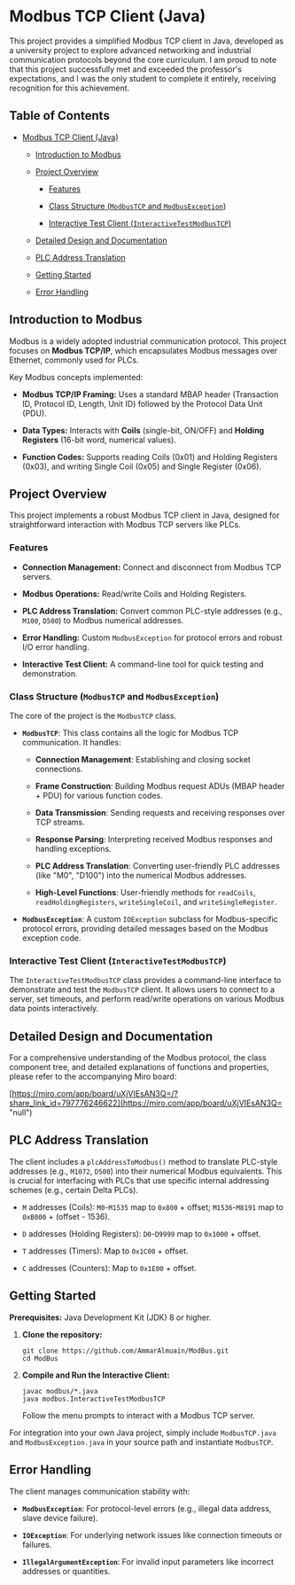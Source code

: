 # Modbus TCP Client (Java)

This project provides a simplified Modbus TCP client in Java, developed as a university project to explore advanced networking and industrial communication protocols beyond the core curriculum. I am proud to note that this project successfully met and exceeded the professor's expectations, and I was the only student to complete it entirely, receiving recognition for this achievement.

## Table of Contents

-   [Modbus TCP Client (Java)](https://www.google.com/search?q=%23modbus-tcp-client-java "null")
    
    -   [Introduction to Modbus](https://www.google.com/search?q=%23introduction-to-modbus "null")
        
    -   [Project Overview](https://www.google.com/search?q=%23project-overview "null")
        
        -   [Features](https://www.google.com/search?q=%23features "null")
            
        -   [Class Structure (`ModbusTCP` and `ModbusException`)](https://www.google.com/search?q=%23class-structure-modbustcp-and-modbusexception "null")
            
        -   [Interactive Test Client (`InteractiveTestModbusTCP`)](https://www.google.com/search?q=%23interactive-test-client-interactivetestmodbustcp "null")
            
    -   [Detailed Design and Documentation](https://www.google.com/search?q=%23detailed-design-and-documentation "null")
        
    -   [PLC Address Translation](https://www.google.com/search?q=%23plc-address-translation "null")
        
    -   [Getting Started](https://www.google.com/search?q=%23getting-started "null")
        
    -   [Error Handling](https://www.google.com/search?q=%23error-handling "null")
        

## Introduction to Modbus

Modbus is a widely adopted industrial communication protocol. This project focuses on **Modbus TCP/IP**, which encapsulates Modbus messages over Ethernet, commonly used for PLCs.

Key Modbus concepts implemented:

-   **Modbus TCP/IP Framing:** Uses a standard MBAP header (Transaction ID, Protocol ID, Length, Unit ID) followed by the Protocol Data Unit (PDU).
    
-   **Data Types:** Interacts with **Coils** (single-bit, ON/OFF) and **Holding Registers** (16-bit word, numerical values).
    
-   **Function Codes:** Supports reading Coils (0x01) and Holding Registers (0x03), and writing Single Coil (0x05) and Single Register (0x06).
    

## Project Overview

This project implements a robust Modbus TCP client in Java, designed for straightforward interaction with Modbus TCP servers like PLCs.

### Features

-   **Connection Management:** Connect and disconnect from Modbus TCP servers.
    
-   **Modbus Operations:** Read/write Coils and Holding Registers.
    
-   **PLC Address Translation:** Convert common PLC-style addresses (e.g., `M100`, `D500`) to Modbus numerical addresses.
    
-   **Error Handling:** Custom `ModbusException` for protocol errors and robust I/O error handling.
    
-   **Interactive Test Client:** A command-line tool for quick testing and demonstration.
    

### Class Structure (`ModbusTCP` and `ModbusException`)

The core of the project is the `ModbusTCP` class.

-   **`ModbusTCP`**: This class contains all the logic for Modbus TCP communication. It handles:
    
    -   **Connection Management**: Establishing and closing socket connections.
        
    -   **Frame Construction**: Building Modbus request ADUs (MBAP header + PDU) for various function codes.
        
    -   **Data Transmission**: Sending requests and receiving responses over TCP streams.
        
    -   **Response Parsing**: Interpreting received Modbus responses and handling exceptions.
        
    -   **PLC Address Translation**: Converting user-friendly PLC addresses (like "M0", "D100") into the numerical Modbus addresses.
        
    -   **High-Level Functions**: User-friendly methods for `readCoils`, `readHoldingRegisters`, `writeSingleCoil`, and `writeSingleRegister`.
        
-   **`ModbusException`**: A custom `IOException` subclass for Modbus-specific protocol errors, providing detailed messages based on the Modbus exception code.
    

### Interactive Test Client (`InteractiveTestModbusTCP`)

The `InteractiveTestModbusTCP` class provides a command-line interface to demonstrate and test the `ModbusTCP` client. It allows users to connect to a server, set timeouts, and perform read/write operations on various Modbus data points interactively.

## Detailed Design and Documentation

For a comprehensive understanding of the Modbus protocol, the class component tree, and detailed explanations of functions and properties, please refer to the accompanying Miro board:

[https://miro.com/app/board/uXjVIEsAN3Q=/?share_link_id=797776246622](https://miro.com/app/board/uXjVIEsAN3Q= "null")

## PLC Address Translation

The client includes a `plcAddressToModbus()` method to translate PLC-style addresses (e.g., `M1072`, `D500`) into their numerical Modbus equivalents. This is crucial for interfacing with PLCs that use specific internal addressing schemes (e.g., certain Delta PLCs).

-   `M` addresses (Coils): `M0`-`M1535` map to `0x800` + offset; `M1536`-`M8191` map to `0xB000` + (offset - 1536).
    
-   `D` addresses (Holding Registers): `D0`-`D9999` map to `0x1000` + offset.
    
-   `T` addresses (Timers): Map to `0x1C00` + offset.
    
-   `C` addresses (Counters): Map to `0x1E00` + offset.
    

## Getting Started

**Prerequisites:** Java Development Kit (JDK) 8 or higher.

1.  **Clone the repository:**
    
    ```
    git clone https://github.com/AmmarAlmuain/ModBus.git
    cd ModBus
    
    ```
    
2.  **Compile and Run the Interactive Client:**
    
    ```
    javac modbus/*.java
    java modbus.InteractiveTestModbusTCP
    
    ```
    
    Follow the menu prompts to interact with a Modbus TCP server.
    

For integration into your own Java project, simply include `ModbusTCP.java` and `ModbusException.java` in your source path and instantiate `ModbusTCP`.

## Error Handling

The client manages communication stability with:

-   **`ModbusException`**: For protocol-level errors (e.g., illegal data address, slave device failure).
    
-   **`IOException`**: For underlying network issues like connection timeouts or failures.
    
-   **`IllegalArgumentException`**: For invalid input parameters like incorrect addresses or quantities.
